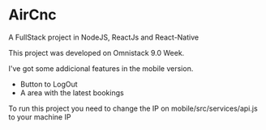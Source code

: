 # AirCnc
A FullStack project in NodeJS, ReactJs and React-Native

This project was developed on Omnistack 9.0 Week.


I've got some addicional features in the mobile version.

- Button to LogOut
- A area with the latest bookings

To run this project you need to change the IP on mobile/src/services/api.js to your machine IP